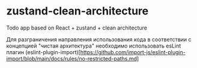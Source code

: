 # zustand-clean-architecture

Todo app based on React + zustand + clean architecture

Для разграничения направления использования кода в соответствии с концепцией "чистая архитектура" необходимо использовать esLint плагин (eslint-plugin-import)[https://github.com/import-js/eslint-plugin-import/blob/main/docs/rules/no-restricted-paths.md]
